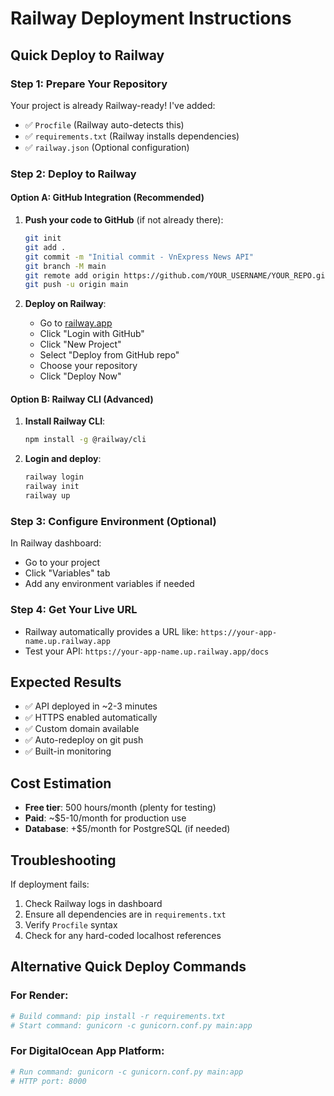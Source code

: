 # Railway Deployment Instructions

## Quick Deploy to Railway

### Step 1: Prepare Your Repository
Your project is already Railway-ready! I've added:
- ✅ `Procfile` (Railway auto-detects this)
- ✅ `requirements.txt` (Railway installs dependencies)
- ✅ `railway.json` (Optional configuration)

### Step 2: Deploy to Railway

#### Option A: GitHub Integration (Recommended)
1. **Push your code to GitHub** (if not already there):
   ```bash
   git init
   git add .
   git commit -m "Initial commit - VnExpress News API"
   git branch -M main
   git remote add origin https://github.com/YOUR_USERNAME/YOUR_REPO.git
   git push -u origin main
   ```

2. **Deploy on Railway**:
   - Go to [railway.app](https://railway.app)
   - Click "Login with GitHub"
   - Click "New Project"
   - Select "Deploy from GitHub repo"
   - Choose your repository
   - Click "Deploy Now"

#### Option B: Railway CLI (Advanced)
1. **Install Railway CLI**:
   ```bash
   npm install -g @railway/cli
   ```

2. **Login and deploy**:
   ```bash
   railway login
   railway init
   railway up
   ```

### Step 3: Configure Environment (Optional)
In Railway dashboard:
- Go to your project
- Click "Variables" tab
- Add any environment variables if needed

### Step 4: Get Your Live URL
- Railway automatically provides a URL like: `https://your-app-name.up.railway.app`
- Test your API: `https://your-app-name.up.railway.app/docs`

## Expected Results
- ✅ API deployed in ~2-3 minutes
- ✅ HTTPS enabled automatically
- ✅ Custom domain available
- ✅ Auto-redeploy on git push
- ✅ Built-in monitoring

## Cost Estimation
- **Free tier**: 500 hours/month (plenty for testing)
- **Paid**: ~$5-10/month for production use
- **Database**: +$5/month for PostgreSQL (if needed)

## Troubleshooting
If deployment fails:
1. Check Railway logs in dashboard
2. Ensure all dependencies are in `requirements.txt`
3. Verify `Procfile` syntax
4. Check for any hard-coded localhost references

## Alternative Quick Deploy Commands

### For Render:
```bash
# Build command: pip install -r requirements.txt
# Start command: gunicorn -c gunicorn.conf.py main:app
```

### For DigitalOcean App Platform:
```bash
# Run command: gunicorn -c gunicorn.conf.py main:app
# HTTP port: 8000
```